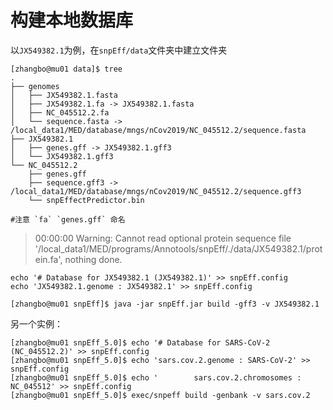 # 构建本地数据库
以`JX549382.1`为例，在`snpEff/data`文件夹中建立文件夹
```
[zhangbo@mu01 data]$ tree
.
├── genomes
│   ├── JX549382.1.fasta
│   ├── JX549382.1.fa -> JX549382.1.fasta
│   ├── NC_045512.2.fa
│   └── sequence.fasta -> /local_data1/MED/database/mngs/nCov2019/NC_045512.2/sequence.fasta
├── JX549382.1
│   ├── genes.gff -> JX549382.1.gff3
│   └── JX549382.1.gff3
└── NC_045512.2
    ├── genes.gff
    ├── sequence.gff3 -> /local_data1/MED/database/mngs/nCov2019/NC_045512.2/sequence.gff3
    └── snpEffectPredictor.bin

#注意 `fa` `genes.gff` 命名
```
> 00:00:00	Warning: Cannot read optional protein sequence file '/local_data1/MED/programs/Annotools/snpEff/./data/JX549382.1/protein.fa', nothing done.

```
echo '# Database for JX549382.1 (JX549382.1)' >> snpEff.config
echo 'JX549382.1.genome : JX549382.1' >> snpEff.config
```
```
[zhangbo@mu01 snpEff]$ java -jar snpEff.jar build -gff3 -v JX549382.1
```
另一个实例：
```
[zhangbo@mu01 snpEff_5.0]$ echo '# Database for SARS-CoV-2 (NC_045512.2)' >> snpEff.config
[zhangbo@mu01 snpEff_5.0]$ echo 'sars.cov.2.genome : SARS-CoV-2' >> snpEff.config
[zhangbo@mu01 snpEff_5.0]$ echo '        sars.cov.2.chromosomes : NC_045512' >> snpEff.config
[zhangbo@mu01 snpEff_5.0]$ exec/snpeff build -genbank -v sars.cov.2
```